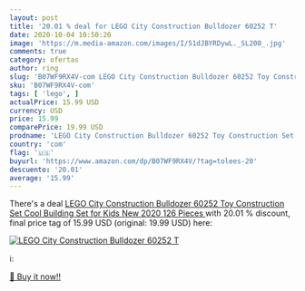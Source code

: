 ```yaml
---
layout: post
title: '20.01 % deal for LEGO City Construction Bulldozer 60252 T'
date: 2020-10-04 10:50:20
image: 'https://m.media-amazon.com/images/I/51dJBYRDywL._SL200_.jpg'
comments: true
category: ofertas
author: ring
slug: 'B07WF9RX4V-com LEGO City Construction Bulldozer 60252 Toy Construction...'
sku: 'B07WF9RX4V-com'
tags: [ 'lego', ]
actualPrice: 15.99 USD
currency: USD
price: 15.99
comparePrice: 19.99 USD
prodname: 'LEGO City Construction Bulldozer 60252 Toy Construction Set  Cool Building Set for Kids  New 2020  126 Pieces '
country: 'com'
flag: '🇺🇸'
buyurl: 'https://www.amazon.com/dp/B07WF9RX4V/?tag=tolees-20'
descuento: '20.01'
average: '15.99'
---
```


There's a deal [LEGO City Construction Bulldozer 60252 Toy Construction Set  Cool Building Set for Kids  New 2020  126 Pieces ](https://www.amazon.com/dp/B07WF9RX4V/?tag=tolees-20)  with  20.01 % discount, final price tag of  15.99 USD (original: 19.99 USD) here:

[![LEGO City Construction Bulldozer 60252 T](https://m.media-amazon.com/images/I/51dJBYRDywL._SL200_.jpg)](https://www.amazon.com/dp/B07WF9RX4V/?tag=tolees-20)

ℹ️:


[🛒 Buy it now!!](https://www.amazon.com/dp/B07WF9RX4V/?tag=tolees-20)
